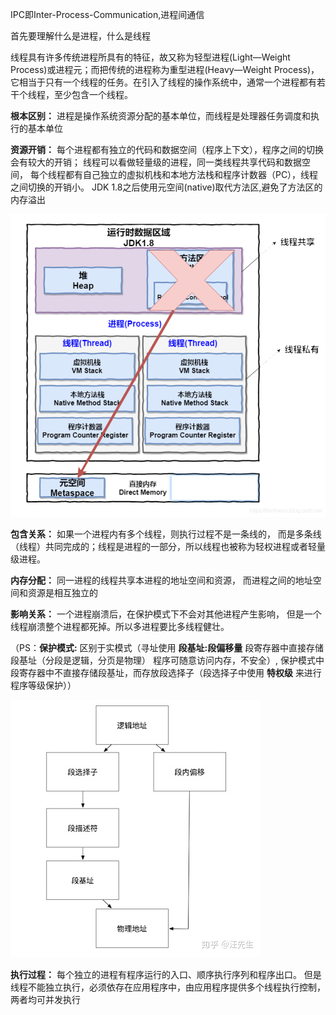 IPC即Inter-Process-Communication,进程间通信

首先要理解什么是进程，什么是线程

线程具有许多传统进程所具有的特征，故又称为轻型进程(Light—Weight Process)或进程元；而把传统的进程称为重型进程(Heavy—Weight Process)，它相当于只有一个线程的任务。在引入了线程的操作系统中，通常一个进程都有若干个线程，至少包含一个线程。

**根本区别：** 进程是操作系统资源分配的基本单位，而线程是处理器任务调度和执行的基本单位

**资源开销：** 每个进程都有独立的代码和数据空间（程序上下文），程序之间的切换会有较大的开销；
线程可以看做轻量级的进程，同一类线程共享代码和数据空间，
每个线程都有自己独立的虚拟机栈和本地方法栈和程序计数器（PC），线程之间切换的开销小。
JDK 1.8之后使用元空间(native)取代方法区,避免了方法区的内存溢出

![内存模型](/Assets/内存模型.png)

**包含关系：** 如果一个进程内有多个线程，则执行过程不是一条线的，
而是多条线（线程）共同完成的；线程是进程的一部分，所以线程也被称为轻权进程或者轻量级进程。

**内存分配：** 同一进程的线程共享本进程的地址空间和资源，
而进程之间的地址空间和资源是相互独立的

**影响关系：** 一个进程崩溃后，在保护模式下不会对其他进程产生影响，
但是一个线程崩溃整个进程都死掉。所以多进程要比多线程健壮。

（PS：**保护模式:** 区别于实模式（寻址使用 **段基址:段偏移量** 段寄存器中直接存储段基址（分段是逻辑，分页是物理） 程序可随意访问内存，不安全）,
保护模式中段寄存器中不直接存储段基址，而存放段选择子（段选择子中使用 **特权级** 来进行程序等级保护））

![保护模式寻址](/Assets/保护模式寻址.jpg)

**执行过程：** 每个独立的进程有程序运行的入口、顺序执行序列和程序出口。
但是线程不能独立执行，必须依存在应用程序中，由应用程序提供多个线程执行控制，两者均可并发执行
